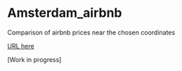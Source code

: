 # Amsterdam_airbnb
Comparison of airbnb prices near the chosen coordinates

[URL here](https://zuzannajusz-amsterdam-airbnb-streamlit-app-v8hf8i.streamlit.app/)

[Work in progress]
